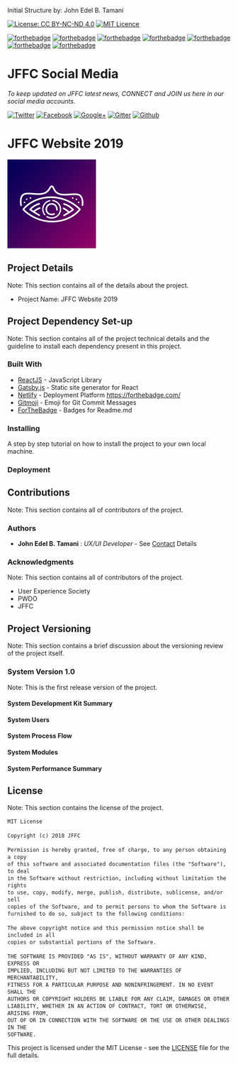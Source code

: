 
Initial Structure by: John Edel B. Tamani 

[![License: CC BY-NC-ND 4.0](https://img.shields.io/badge/License-CC%20BY--NC--ND%204.0-lightgrey.svg)](https://creativecommons.org/licenses/by-nc-nd/4.0/)
[![MIT Licence](https://badges.frapsoft.com/os/mit/mit.png?v=103)](https://opensource.org/licenses/mit-license.php)

[![forthebadge](https://forthebadge.com/images/badges/built-by-developers.svg)](https://forthebadge.com)
[![forthebadge](https://forthebadge.com/images/badges/powered-by-responsibility.svg)](https://forthebadge.com)
[![forthebadge](https://forthebadge.com/images/badges/uses-html.svg)](https://forthebadge.com)
[![forthebadge](https://forthebadge.com/images/badges/uses-css.svg)](https://forthebadge.com)
[![forthebadge](https://forthebadge.com/images/badges/uses-js.svg)](https://forthebadge.com)
[![forthebadge](https://forthebadge.com/images/badges/gluten-free.svg)](https://forthebadge.com)
[![forthebadge](https://forthebadge.com/images/badges/compatibility-betamax.svg)](https://forthebadge.com)

# JFFC Social Media
*To keep updated on JFFC latest news, CONNECT and JOIN us here in our social media accounts.*

[![Twitter](https://github.frapsoft.com/social/twitter.png)]()
[![Facebook](https://github.frapsoft.com/social/facebook.png)]()
[![Google+](https://github.frapsoft.com/social/google-plus.png)]()
[![Gitter](https://github.frapsoft.com/social/gitter.png)]()
[![Github](https://github.frapsoft.com/social/github.png)]()

# JFFC Website 2019 
![Image Not Available](project-asset/jffc-fb-logo.png)



## Project Details 
Note: This section contains all of the details about the project. 

* Project Name: JFFC Website 2019

## Project Dependency Set-up 
Note: This section contains all of the project technical details and the guideline to install each dependency present in this project. 
### Built With

* [ReactJS](https://reactjs.org/) - JavaScript Library 
* [Gatsby.js](https://www.gatsbyjs.org/) - Static site generator for React
* [Netlify](https://www.netlify.com/) - Deployment Platform https://forthebadge.com/
* [Gitmoji](https://gitmoji.carloscuesta.me/) - Emoji for Git Commit Messages
* [ForTheBadge](https://forthebadge.com/) - Badges for Readme.md 
### Installing

A step by step tutorial on how to install the project to your own local machine. 

### Deployment


## Contributions 
Note: This section contains all of contributors of the project.

### Authors

* **John Edel B. Tamani** : *UX/UI Developer* - See [Contact](https://www.linkedin.com/in/john-edel-tamani-9a8478131/) Details 

### Acknowledgments
Note: This section contains all of contributors of the project.

* User Experience Society 
* PWDO
* JFFC

## Project Versioning
Note: This section contains a brief discussion about the versioning review of the project itself. 

### System Version 1.0 
Note: This is the first release version of the project. 

#### System Development Kit Summary
#### System Users
#### System Process Flow
#### System Modules
#### System Performance Summary


## License
Note: This section contains the license of the project.

```
MIT License

Copyright (c) 2018 JFFC

Permission is hereby granted, free of charge, to any person obtaining a copy
of this software and associated documentation files (the "Software"), to deal
in the Software without restriction, including without limitation the rights
to use, copy, modify, merge, publish, distribute, sublicense, and/or sell
copies of the Software, and to permit persons to whom the Software is
furnished to do so, subject to the following conditions:

The above copyright notice and this permission notice shall be included in all
copies or substantial portions of the Software.

THE SOFTWARE IS PROVIDED "AS IS", WITHOUT WARRANTY OF ANY KIND, EXPRESS OR
IMPLIED, INCLUDING BUT NOT LIMITED TO THE WARRANTIES OF MERCHANTABILITY,
FITNESS FOR A PARTICULAR PURPOSE AND NONINFRINGEMENT. IN NO EVENT SHALL THE
AUTHORS OR COPYRIGHT HOLDERS BE LIABLE FOR ANY CLAIM, DAMAGES OR OTHER
LIABILITY, WHETHER IN AN ACTION OF CONTRACT, TORT OR OTHERWISE, ARISING FROM,
OUT OF OR IN CONNECTION WITH THE SOFTWARE OR THE USE OR OTHER DEALINGS IN THE
SOFTWARE.
```
This project is licensed under the MIT License - see the [LICENSE](LICENSE) file for the full details.

